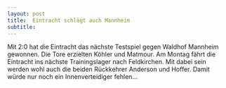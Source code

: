 ```yaml
---
layout: post
title:  Eintracht schlägt auch Mannheim
subtitle:  
---
```


Mit 2:0 hat die Eintracht das nächste Testspiel gegen Waldhof Mannheim gewonnen. Die Tore erzielten Köhler und Matmour. Am Montag fährt die Eintracht ins nächste Trainingslager nach Feldkirchen. Mit dabei sein werden wohl auch die beiden Rückkehrer Anderson und Hoffer. Damit würde nur noch ein Innenverteidiger fehlen...


